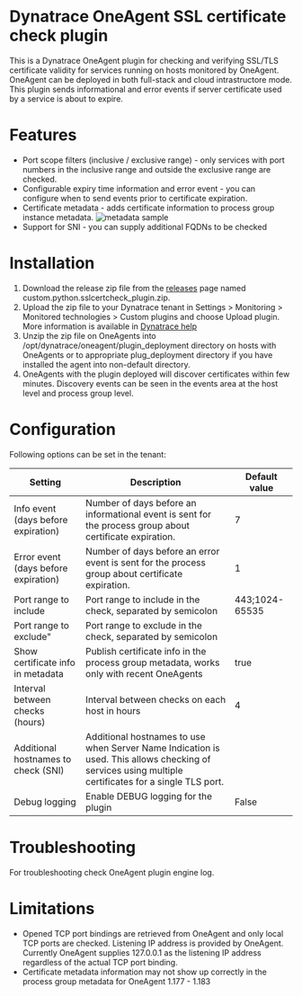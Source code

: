 # Dynatrace OneAgent SSL certificate check plugin

This is a Dynatrace OneAgent plugin for checking and verifying SSL/TLS certificate validity for services running on hosts monitored by OneAgent. OneAgent can be deployed in both full-stack and cloud intrastructore mode. This plugin sends informational and error events if server certificate used by a service is about to expire.

# Features

- Port scope filters (inclusive / exclusive range) - only services with port numbers in the inclusive range and outside the exclusive range are checked.
- Configurable expiry time information and error event - you can configure when to send events prior to certificate expiration.
- Certificate metadata - adds certificate information to process group instance metadata. ![metadata sample](https://user-images.githubusercontent.com/7961782/74569470-c486e280-4f7a-11ea-86f3-6dfa1fcaf80c.png)
- Support for SNI - you can supply additional FQDNs to be checked

# Installation

1. Download the release zip file from the [releases](releases) page named custom.python.sslcertcheck_plugin.zip.
2. Upload the zip file to your Dynatrace tenant in Settings > Monitoring > Monitored technologies > Custom plugins and choose Upload plugin. More information is available in  [Dynatrace help](https://www.dynatrace.com/support/help/shortlink/plugins-python#upload-your-custom-plugin)
3. Unzip the zip file on OneAgents into /opt/dynatrace/oneagent/plugin_deployment directory on hosts with OneAgents or to appropriate plug_deployment directory if you have installed the agent into non-default directory.
4. OneAgents with the plugin deployed will discover certificates within few minutes. Discovery events can be seen in the events area at the host level and process group level.

# Configuration

Following options can be set in the tenant:

| Setting | Description | Default value | 
| ------- | ----------- | --------------| 
| Info event (days before expiration) | Number of days before an informational event is sent for the process group about certificate expiration. | 7 |
| Error event (days before expiration) | Number of days before an error event is sent for the process group about certificate expiration. | 1 |
| Port range to include | Port range to include in the check, separated by semicolon | 443;1024-65535 |
| Port range to exclude" | Port range to exclude in the check, separated by semicolon |  |
| Show certificate info in metadata | Publish certificate info in the process group metadata, works only with recent OneAgents | true | 
| Interval between checks (hours) | Interval between checks on each host in hours | 4 |
| Additional hostnames to check (SNI) | Additional hostnames to use when Server Name Indication is used. This allows checking of services using multiple certificates for a single TLS port. | | 
| Debug logging | Enable DEBUG logging for the plugin | False |

# Troubleshooting

For troubleshooting check OneAgent plugin engine log.

# Limitations

- Opened TCP port bindings are retrieved from OneAgent and only local TCP ports are checked. Listening IP address is provided by OneAgent. Currently OneAgent supplies 127.0.0.1 as the listening IP address regardless of the actual TCP port binding.
- Certificate metadata information may not show up correctly in the process group metadata for OneAgent 1.177 - 1.183
